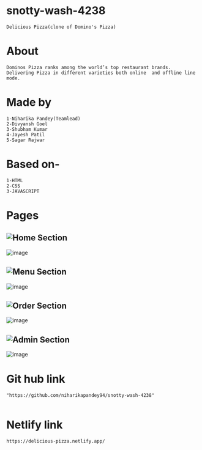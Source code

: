 # snotty-wash-4238
   ```
Delicious Pizza(clone of Domino's Pizza)
   ```
# About
  ```
Dominos Pizza ranks among the world’s top restaurant brands. Delivering Pizza in different varieties both online  and offline line mode.
   ```
# Made by
  ```
1-Niharika Pandey(Teamlead)
2-Divyansh Goel
3-Shubham Kumar
4-Jayesh Patil
5-Sagar Rajwar
  ```
# Based on-
  ```
1-HTML
2-CSS
3-JAVASCRIPT

```
# Pages

## ![Home Section](https://i.ibb.co/RBMjVb6/Home.png)
![image](https://i.ibb.co/5YgMwbk/home-page-2.png)

## ![Menu Section](https://img.shields.io/badge/Menu-%231572B6.svg?style=for-the-badge)
![image](https://i.ibb.co/wCYMFfs/our-menu-2.png)

## ![Order Section](https://img.shields.io/badge/Order-%231572B6.svg?style=for-the-badge)
![image](https://i.ibb.co/7JD9pC4/Order-now-2.png)

## ![Admin Section](https://img.shields.io/badge/Admin-%231572B6.svg?style=for-the-badge)
![image](https://i.ibb.co/WfBJbSL/admin-2.png)



  
# Git hub link
  ```
"https://github.com/niharikapandey94/snotty-wash-4238"
     
  ```

# Netlify link
   ```
https://delicious-pizza.netlify.app/
